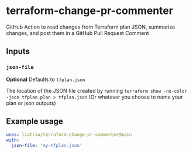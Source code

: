 # terraform-change-pr-commenter
GitHub Action to read changes from Terraform plan JSON, summarize changes, and post them in a GitHub Pull Request Comment

## Inputs

### `json-file`

**Optional** Defaults to `tfplan.json`

The location of the JSON file created by running `terraform show -no-color -json tfplan.plan > tfplan.json` (Or whatever you choose to name your plan or json outputs)

## Example usage

```yaml
uses: liatrio/terraform-change-pr-commenter@main
with:
  json-file: 'my-tfplan.json'
```